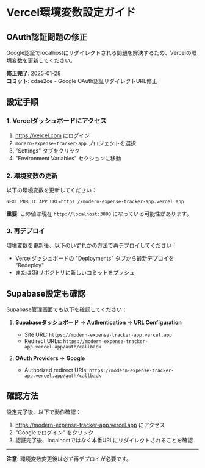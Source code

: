 # Vercel環境変数設定ガイド

## OAuth認証問題の修正

Google認証でlocalhostにリダイレクトされる問題を解決するため、Vercelの環境変数を更新してください。

**修正完了**: 2025-01-28  
**コミット**: cdae2ce - Google OAuth認証リダイレクトURL修正

## 設定手順

### 1. Vercelダッシュボードにアクセス
1. https://vercel.com にログイン
2. `modern-expense-tracker-app` プロジェクトを選択
3. "Settings" タブをクリック
4. "Environment Variables" セクションに移動

### 2. 環境変数の更新
以下の環境変数を更新してください：

```
NEXT_PUBLIC_APP_URL=https://modern-expense-tracker-app.vercel.app
```

**重要**: この値は現在 `http://localhost:3000` になっている可能性があります。

### 3. 再デプロイ
環境変数を更新後、以下のいずれかの方法で再デプロイしてください：
- Vercelダッシュボードの "Deployments" タブから最新デプロイを "Redeploy"
- またはGitリポジトリに新しいコミットをプッシュ

## Supabase設定も確認

Supabase管理画面でも以下を確認してください：

1. **Supabaseダッシュボード** → **Authentication** → **URL Configuration**
   - Site URL: `https://modern-expense-tracker-app.vercel.app`
   - Redirect URLs: `https://modern-expense-tracker-app.vercel.app/auth/callback`

2. **OAuth Providers** → **Google**
   - Authorized redirect URIs: `https://modern-expense-tracker-app.vercel.app/auth/callback`

## 確認方法

設定完了後、以下で動作確認：
1. https://modern-expense-tracker-app.vercel.app にアクセス
2. "Googleでログイン" をクリック
3. 認証完了後、localhostではなく本番URLにリダイレクトされることを確認

---

**注意**: 環境変数変更後は必ず再デプロイが必要です。